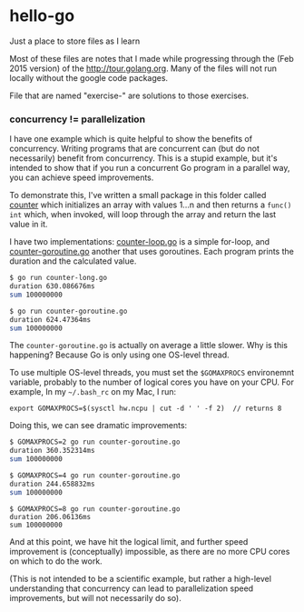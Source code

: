 # hello-go

Just a place to store files as I learn 

Most of these files are notes that I made while progressing through the (Feb 2015 version) of the http://tour.golang.org. Many of the files will not run locally without the google code packages.

File that are named "exercise-" are solutions to those exercises.

### concurrency != parallelization

I have one example which is quite helpful to show the benefits of concurrency. Writing programs that are concurrent can (but do not necessarily) benefit from concurrency. This is a stupid example, but it's intended to show that if you run a concurrent Go program in a parallel way, you can achieve speed improvements.


To demonstrate this, I've written a small package in this folder called [counter](./counter) which initializes an array with values 1...n and then returns a `func() int` which, when invoked, will loop through the array and return the last value in it.

I have two implementations: [counter-loop.go](./counter-loop.go) is a simple for-loop, and [counter-goroutine.go](./counter-goroutine.go) another that uses goroutines. Each program prints the duration and the calculated value.

```bash
$ go run counter-long.go 
duration 630.086676ms
sum 100000000
```

```bash
$ go run counter-goroutine.go 
duration 624.47364ms
sum 100000000
```

The `counter-goroutine.go` is actually on average a little slower. Why is this happening? Because Go is only using one OS-level thread.

To use multiple OS-level threads, you must set the `$GOMAXPROCS` environemnt variable, probably to the number of logical cores you have on your CPU. For example, In my `~/.bash_rc` on my Mac, I run: 

```
export GOMAXPROCS=$(sysctl hw.ncpu | cut -d ' ' -f 2)  // returns 8
```

Doing this, we can see dramatic improvements:

```bash
$ GOMAXPROCS=2 go run counter-goroutine.go 
duration 360.352314ms
sum 100000000
```

```bash
$ GOMAXPROCS=4 go run counter-goroutine.go 
duration 244.658832ms
sum 100000000
````

```
$ GOMAXPROCS=8 go run counter-goroutine.go 
duration 206.06136ms
sum 100000000
```

And at this point, we have hit the logical limit, and further speed improvement is (conceptually) impossible, as there are no more CPU cores on which to do the work.

(This is not intended to be a scientific example, but rather a high-level understanding that concurrency can lead to parallelization speed improvements, but will not necessarily do so).


